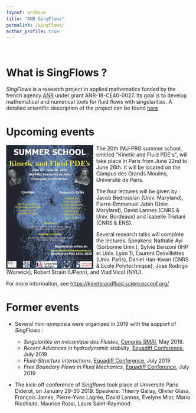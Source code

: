```yaml
---
layout: archive
title: "ANR SingFlows"
permalink: /singflows/
author_profile: true
---
```


<br>

What is SingFlows ? 
===
_SingFlows_ is a research project in applied mathematics funded by the french agency [ANR](https://anr.fr/) under grant ANR-18-CE40-0027. Its goal is to develop mathematical and numerical tools for fluid flows with singularities. A detailed scientific description of the project can be found [here](/files/Scientific_description_Singflows.pdf)

Upcoming events
===

<img style="float:left;margin-right:8px;" src="/images/summer_school_2020_v16.jpg" width="236" height="334"> 
The 20th IMJ-PRG summer school, entitled "Kinetic and Fluid PDE's", will take place in Paris from June 22nd to June 26th. It will be located on the Campus des Grands Moulins, Université de Paris.

The four lectures will be given by : Jacob Bedrossian (Univ. Maryland), Pierre-Emmanuel Jabin (Univ. Maryland), David Lannes (CNRS & Univ. Bordeaux) and Isabelle Tristani (CNRS & ENS).

Several research talks will complete the lectures. Speakers: 
Nathalie Ayi (Sorbonne Univ.), Sylvie Benzoni (IHP et Univ. Lyon 1), Laurent Desvillettes (Univ. Paris), Daniel Han-Kwan (CNRS & Ecole Polytechnique), Jose Rodrigo (Warwick), Robert Strain (UPenn), and Vlad Vicol (NYU).

For more information, see <https://kineticandfluid.sciencesconf.org/>

Former events
===

* Several mini-symposia were organized in 2019 with the support of _SingFlows_ : 
  *  _Singularités en mécanique des Fluides_, [Congrès SMAI](http://smai.emath.fr/smai2019/), May 2019.
  *  _Recent Advances in hydrodynamic stability_, [Equadiff Conference](https://www.universiteitleiden.nl/equadiff2019), July 2019
  * _Fluid-Structure Interactions_, [Equadiff Conference](https://www.universiteitleiden.nl/equadiff2019), July 2019
  * _Free Boundary Flows in Fluid Mechanics_, [Equadiff Conference](https://www.universiteitleiden.nl/equadiff2019), July 2019

* The kick-off conference of _Singflows_ took place at Université Paris Diderot, on January 29-30 2019. Speakers:  Thierry Gallay, Olivier Glass, François James, Pierre-Yves Lagrée, David Lannes, Evelyne Miot, Mario Ricchiuto, Maurice Rossi, Laure Saint-Raymond.    

